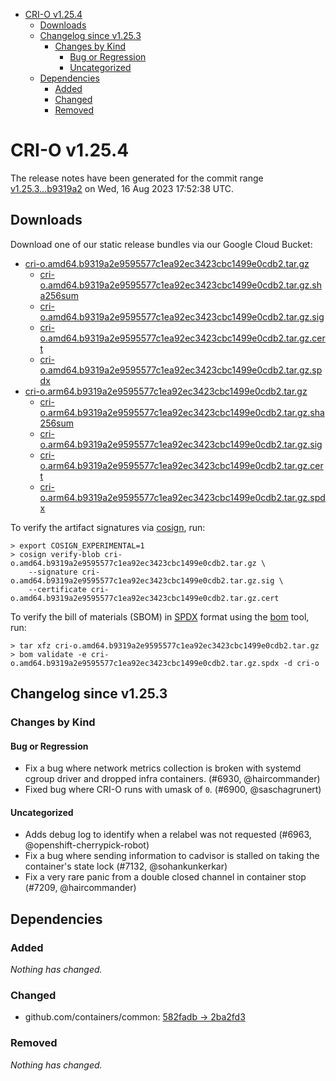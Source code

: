 - [CRI-O v1.25.4](#cri-o-v1254)
  - [Downloads](#downloads)
  - [Changelog since v1.25.3](#changelog-since-v1253)
    - [Changes by Kind](#changes-by-kind)
      - [Bug or Regression](#bug-or-regression)
      - [Uncategorized](#uncategorized)
  - [Dependencies](#dependencies)
    - [Added](#added)
    - [Changed](#changed)
    - [Removed](#removed)

# CRI-O v1.25.4

The release notes have been generated for the commit range
[v1.25.3...b9319a2](https://github.com/cri-o/cri-o/compare/v1.25.3...b9319a2e9595577c1ea92ec3423cbc1499e0cdb2) on Wed, 16 Aug 2023 17:52:38 UTC.

## Downloads

Download one of our static release bundles via our Google Cloud Bucket:

- [cri-o.amd64.b9319a2e9595577c1ea92ec3423cbc1499e0cdb2.tar.gz](https://storage.googleapis.com/cri-o/artifacts/cri-o.amd64.b9319a2e9595577c1ea92ec3423cbc1499e0cdb2.tar.gz)
  - [cri-o.amd64.b9319a2e9595577c1ea92ec3423cbc1499e0cdb2.tar.gz.sha256sum](https://storage.googleapis.com/cri-o/artifacts/cri-o.amd64.b9319a2e9595577c1ea92ec3423cbc1499e0cdb2.tar.gz.sha256sum)
  - [cri-o.amd64.b9319a2e9595577c1ea92ec3423cbc1499e0cdb2.tar.gz.sig](https://storage.googleapis.com/cri-o/artifacts/cri-o.amd64.b9319a2e9595577c1ea92ec3423cbc1499e0cdb2.tar.gz.sig)
  - [cri-o.amd64.b9319a2e9595577c1ea92ec3423cbc1499e0cdb2.tar.gz.cert](https://storage.googleapis.com/cri-o/artifacts/cri-o.amd64.b9319a2e9595577c1ea92ec3423cbc1499e0cdb2.tar.gz.cert)
  - [cri-o.amd64.b9319a2e9595577c1ea92ec3423cbc1499e0cdb2.tar.gz.spdx](https://storage.googleapis.com/cri-o/artifacts/cri-o.amd64.b9319a2e9595577c1ea92ec3423cbc1499e0cdb2.tar.gz.spdx)
- [cri-o.arm64.b9319a2e9595577c1ea92ec3423cbc1499e0cdb2.tar.gz](https://storage.googleapis.com/cri-o/artifacts/cri-o.arm64.b9319a2e9595577c1ea92ec3423cbc1499e0cdb2.tar.gz)
  - [cri-o.arm64.b9319a2e9595577c1ea92ec3423cbc1499e0cdb2.tar.gz.sha256sum](https://storage.googleapis.com/cri-o/artifacts/cri-o.arm64.b9319a2e9595577c1ea92ec3423cbc1499e0cdb2.tar.gz.sha256sum)
  - [cri-o.arm64.b9319a2e9595577c1ea92ec3423cbc1499e0cdb2.tar.gz.sig](https://storage.googleapis.com/cri-o/artifacts/cri-o.arm64.b9319a2e9595577c1ea92ec3423cbc1499e0cdb2.tar.gz.sig)
  - [cri-o.arm64.b9319a2e9595577c1ea92ec3423cbc1499e0cdb2.tar.gz.cert](https://storage.googleapis.com/cri-o/artifacts/cri-o.arm64.b9319a2e9595577c1ea92ec3423cbc1499e0cdb2.tar.gz.cert)
  - [cri-o.arm64.b9319a2e9595577c1ea92ec3423cbc1499e0cdb2.tar.gz.spdx](https://storage.googleapis.com/cri-o/artifacts/cri-o.arm64.b9319a2e9595577c1ea92ec3423cbc1499e0cdb2.tar.gz.spdx)

To verify the artifact signatures via [cosign](https://github.com/sigstore/cosign), run:

```console
> export COSIGN_EXPERIMENTAL=1
> cosign verify-blob cri-o.amd64.b9319a2e9595577c1ea92ec3423cbc1499e0cdb2.tar.gz \
    --signature cri-o.amd64.b9319a2e9595577c1ea92ec3423cbc1499e0cdb2.tar.gz.sig \
    --certificate cri-o.amd64.b9319a2e9595577c1ea92ec3423cbc1499e0cdb2.tar.gz.cert
```

To verify the bill of materials (SBOM) in [SPDX](https://spdx.org) format using the [bom](https://sigs.k8s.io/bom) tool, run:

```console
> tar xfz cri-o.amd64.b9319a2e9595577c1ea92ec3423cbc1499e0cdb2.tar.gz
> bom validate -e cri-o.amd64.b9319a2e9595577c1ea92ec3423cbc1499e0cdb2.tar.gz.spdx -d cri-o
```

## Changelog since v1.25.3

### Changes by Kind

#### Bug or Regression
 - Fix a bug where network metrics collection is broken with systemd cgroup driver and dropped infra containers. (#6930, @haircommander)
 - Fixed bug where CRI-O runs with umask of `0`. (#6900, @saschagrunert)

#### Uncategorized
 - Adds debug log to identify when a relabel was not requested (#6963, @openshift-cherrypick-robot)
 - Fix a bug where sending information to cadvisor is stalled on taking the container's state lock (#7132, @sohankunkerkar)
 - Fix a very rare panic from a double closed channel in container stop (#7209, @haircommander)

## Dependencies

### Added
_Nothing has changed._

### Changed
- github.com/containers/common: [582fadb → 2ba2fd3](https://github.com/containers/common/compare/582fadb...2ba2fd3)

### Removed
_Nothing has changed._
